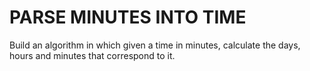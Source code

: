 # PARSE MINUTES INTO TIME

Build an algorithm in which given a time in minutes, calculate the days, hours and minutes that correspond to it.
